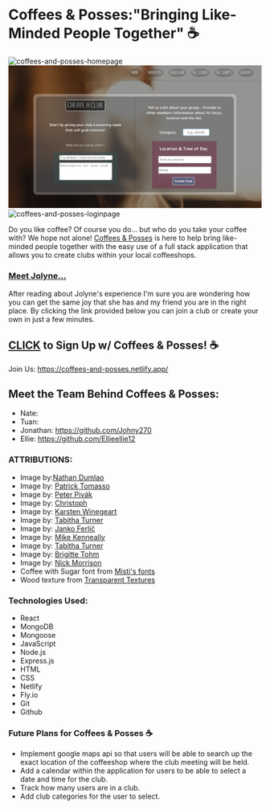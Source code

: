 # Coffees & Posses:"Bringing Like-Minded People Together" ☕️

![coffees-and-posses-homepage](/public/assets/coffeeone.png)
![coffees-and-posses-clubpage](/public/assets/coffeetwo.png)
![coffees-and-posses-loginpage](/public/assets/coffeethree.png)

Do you like coffee? Of course you do... but who do you take your coffee with? We hope not alone! [Coffees & Posses](https://coffees-and-posses.netlify.app/) is here to help bring like-minded people together with the easy use of a full stack application that allows you to create clubs within your local coffeeshops.

### [Meet Jolyne...](https://docs.google.com/presentation/d/1DQm0XDNEbN_ibKMw87wEhzTzs_LkZHxNUtE6tktCEoM/edit#slide=id.g24dca8be8d5_0_110)
After reading about Jolyne's experience I'm sure you are wondering how you can get the same joy that she has and my friend you are in the right place. By clicking the link provided below you can join a club or create your own in just a few minutes.

## [CLICK](https://coffees-and-posses.netlify.app/) to Sign Up w/ Coffees & Posses! ☕️
Join Us: https://coffees-and-posses.netlify.app/

## Meet the Team Behind Coffees & Posses:
- Nate:
- Tuan:
- Jonathan: https://github.com/Johny270
- Ellie: https://github.com/Ellieellie12

### ATTRIBUTIONS:
- Image by:[Nathan Dumlao](https://unsplash.com/photos/6VhPY27jdps)
- Image by: [Patrick Tomasso](https://unsplash.com/photos/GXXYkSwndP4)
- Image by: [Peter Pivák](https://unsplash.com/photos/Iiqo64hiwZo)
- Image by: [Christoph](https://pixabay.com/photos/coffee-coffee-beans-cup-coffee-cup-171653/)
- Image by: [Karsten Winegeart](https://unsplash.com/photos/l24eJZ9cIQk)
- Image by: [
Tabitha Turner](https://unsplash.com/photos/F0Wd4djYvSA)
- Image by: [Janko Ferlič](https://unsplash.com/photos/brown-coffee-beans-beside-white-ceramic-mug-h9Iq22JJlGk)
- Image by: [Mike Kenneally](https://unsplash.com/photos/coffee-beans-on-table-zlwDJoKTuA8)
- Image by: [Tabitha Turner](https://unsplash.com/photos/brown-ceramic-cup-with-white-smoke-PSqT-lQAt7A)
- Image by: [Brigitte Tohm](https://unsplash.com/photos/white-ceramic-mug-beside-green-leaves-yRH0JI2S2KA)
- Image by: [Nick Morrison](https://unsplash.com/photos/macbook-pro-near-white-open-book-FHnnjk1Yj7Y)
- Coffee with Sugar font from [Misti's fonts](https://www.1001fonts.com/users/MistiFonts/)
- Wood texture from [Transparent Textures](https://www.transparenttextures.com/wood-pattern.html)

### Technologies Used:
- React
- MongoDB
- Mongoose
- JavaScript
- Node.js
- Express.js
- HTML
- CSS
- Netlify
- Fly.io
- Git
- Github

### Future Plans for Coffees & Posses ☕️
- Implement google maps api so that users will be able to search up the exact location of the coffeeshop where the club meeting will be held.
- Add a calendar within the application for users to be able to select a date and time for the club.
- Track how many users are in a club.
- Add club categories for the user to select.
